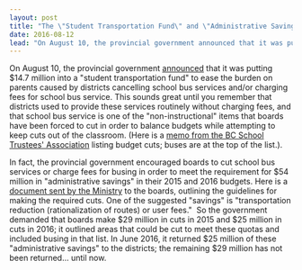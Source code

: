 ```yaml
---
layout: post
title: "The \"Student Transportation Fund\" and \"Administrative Savings\""
date: 2016-08-12
lead: "On August 10, the provincial government announced that it was putting $14.7 million into a \"student transportation fund\" to ease the burden on parents caused by districts cancelling school bus services and/or charging fees for school bus service."
---
```


On August 10, the provincial government [announced](https://news.gov.bc.ca/releases/2016EDUC0076-001429) that it was putting $14.7 million into a "student transportation fund" to ease the burden on parents caused by districts cancelling school bus services and/or charging fees for school bus service. This sounds great until you remember that districts used to provide these services routinely without charging fees, and that school bus service is one of the "non-instructional" items that boards have been forced to cut in order to balance budgets while attempting to keep cuts out of the classroom. (Here is a [memo from the BC School Trustees' Association](https://dsweb.bcsta.org/docushare/dsweb/Get/Document-77442/2015-05-22_bcsta_update.htm.) listing budget cuts; buses are at the top of the list.).

In fact, the provincial government encouraged boards to cut school bus services or charge fees for busing in order to meet the requirement for $54 million in "administrative savings" in their 2015 and 2016 budgets. Here is a [document sent by the Ministry](/downloads/sample_-_administrative_savings_plan.pdf) to the boards, outlining the guidelines for making the required cuts. One of the suggested "savings" is "transportation reduction (rationalization of routes) or user fees."
​
So the government demanded that boards make $29 million in cuts in 2015 and $25 million in cuts in 2016; it outlined areas that could be cut to meet these quotas and included busing in that list. In June 2016, it returned $25 million of these "administrative savings" to the districts; the remaining $29 million has not been returned... until now.